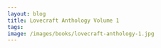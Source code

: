 ```yaml
---
layout: blog
title: Lovecraft Anthology Volume 1
tags: 
image: /images/books/lovecraft-anthology-1.jpg
---
```

